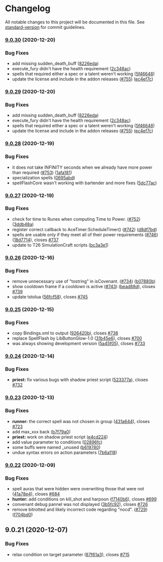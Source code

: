 # Changelog

All notable changes to this project will be documented in this file. See [standard-version](https://github.com/conventional-changelog/standard-version) for commit guidelines.

### [9.0.30](https://github.com/Sidoine/Ovale/compare/9.0.28...9.0.30) (2020-12-20)

### Bug Fixes

-   add missing sudden_death_buff ([8226eda](https://github.com/Sidoine/Ovale/commit/8226eda1d40630d7f02da3ec25586eb36e4b3b10))
-   execute_fury didn't have the health requirement ([2c348ac](https://github.com/Sidoine/Ovale/commit/2c348acdf97c35015f803d3312c5d7c89b5ed153))
-   spells that required either a spec or a talent weren't working ([5f46648](https://github.com/Sidoine/Ovale/commit/5f466489215175b18ea2832c24bb3e3796392a69))
-   update the license and include in the addon releases ([#755](https://github.com/Sidoine/Ovale/issues/755)) ([ec4ef7c](https://github.com/Sidoine/Ovale/commit/ec4ef7c22f85e0b85660ab9bd866f1c36f28c777))

### [9.0.29](https://github.com/Sidoine/Ovale/compare/9.0.28...9.0.29) (2020-12-20)

### Bug Fixes

-   add missing sudden_death_buff ([8226eda](https://github.com/Sidoine/Ovale/commit/8226eda1d40630d7f02da3ec25586eb36e4b3b10))
-   execute_fury didn't have the health requirement ([2c348ac](https://github.com/Sidoine/Ovale/commit/2c348acdf97c35015f803d3312c5d7c89b5ed153))
-   spells that required either a spec or a talent weren't working ([5f46648](https://github.com/Sidoine/Ovale/commit/5f466489215175b18ea2832c24bb3e3796392a69))
-   update the license and include in the addon releases ([#755](https://github.com/Sidoine/Ovale/issues/755)) ([ec4ef7c](https://github.com/Sidoine/Ovale/commit/ec4ef7c22f85e0b85660ab9bd866f1c36f28c777))

### [9.0.28](https://github.com/Sidoine/Ovale/compare/9.0.27...9.0.28) (2020-12-19)

### Bug Fixes

-   it does not take INFINITY seconds when we already have more power than required ([#753](https://github.com/Sidoine/Ovale/issues/753)) ([1afa181](https://github.com/Sidoine/Ovale/commit/1afa1814af3c002158f8e4b9eccbbe0966aba2a7))
-   specialization spells ([0695abd](https://github.com/Sidoine/Ovale/commit/0695abdc3b057e9973f207f716b84a8917f073c4))
-   spellFlashCore wasn't working with bartender and more fixes ([5dc77ac](https://github.com/Sidoine/Ovale/commit/5dc77acb3a8a01f78f1402177b58548fd67f62d5))

### [9.0.27](https://github.com/Sidoine/Ovale/compare/9.0.26...9.0.27) (2020-12-19)

### Bug Fixes

-   check for time to Runes when computing Time to Power. ([#752](https://github.com/Sidoine/Ovale/issues/752)) ([3ddb48a](https://github.com/Sidoine/Ovale/commit/3ddb48aeac9be142fe603f911f3b7ef84b82b463))
-   register correct callback to AceTimer:ScheduleTimer() ([#742](https://github.com/Sidoine/Ovale/issues/742)) ([d8df7bd](https://github.com/Sidoine/Ovale/commit/d8df7bd244902f838153ba13587df80afd1af506))
-   spells are usable only if they meet all of their power requirements ([#746](https://github.com/Sidoine/Ovale/issues/746)) ([18d7714](https://github.com/Sidoine/Ovale/commit/18d77148dfd32c04b7b2c9f559b0aca624edb8c2)), closes [#737](https://github.com/Sidoine/Ovale/issues/737)
-   update to T26 SimulationCraft scripts ([bc3a3e1](https://github.com/Sidoine/Ovale/commit/bc3a3e1e564cfecaff1ddd248c3e6297ab42dfc9))

### [9.0.26](https://github.com/Sidoine/Ovale/compare/9.0.25...9.0.26) (2020-12-16)

### Bug Fixes

-   remove unnecessary use of "tostring" in isCovenant. ([#734](https://github.com/Sidoine/Ovale/issues/734)) ([b07880b](https://github.com/Sidoine/Ovale/commit/b07880bce0ac478117d42fc57ffb3c53b0c5613d))
-   show cooldown frame if a cooldown is active ([#743](https://github.com/Sidoine/Ovale/issues/743)) ([bead88d](https://github.com/Sidoine/Ovale/commit/bead88d403df49c26bb17d84daff9f56e0a52c35)), closes [#739](https://github.com/Sidoine/Ovale/issues/739)
-   update tstolua ([56fcf58](https://github.com/Sidoine/Ovale/commit/56fcf581f68357d8b0808edde610788791c23855)), closes [#745](https://github.com/Sidoine/Ovale/issues/745)

### [9.0.25](https://github.com/Sidoine/Ovale/compare/9.0.24...9.0.25) (2020-12-15)

### Bug Fixes

-   copy Bindings.xml to output ([926420b](https://github.com/Sidoine/Ovale/commit/926420baf98d8dcdf3c63d0dfe5e2a63ed692201)), closes [#738](https://github.com/Sidoine/Ovale/issues/738)
-   replace SpellFlash by LibButtonGlow-1.0 ([31b45e6](https://github.com/Sidoine/Ovale/commit/31b45e6e0447355ca3b836ded662b585736c3345)), closes [#700](https://github.com/Sidoine/Ovale/issues/700)
-   was always showing development version ([5a45f05](https://github.com/Sidoine/Ovale/commit/5a45f05a87ebed174fd524f6ca4ffe02e919fc35)), closes [#733](https://github.com/Sidoine/Ovale/issues/733)

### [9.0.24](https://github.com/Sidoine/Ovale/compare/9.0.23...9.0.24) (2020-12-14)

### Bug Fixes

-   **priest:** fix various bugs with shadow priest script ([523377a](https://github.com/Sidoine/Ovale/commit/523377aabcabe87668488142c1881fd15abacbb2)), closes [#732](https://github.com/Sidoine/Ovale/issues/732)

### [9.0.23](https://github.com/Sidoine/Ovale/compare/9.0.22...9.0.23) (2020-12-13)

### Bug Fixes

-   **runner:** the correct spell was not chosen in group ([431a644](https://github.com/Sidoine/Ovale/commit/431a644478a82d4830ad0ce88c23bf7be8c4901f)), closes [#723](https://github.com/Sidoine/Ovale/issues/723)
-   add max_xxx back ([b7f79a0](https://github.com/Sidoine/Ovale/commit/b7f79a067184b56976a2e4f0f1a175b39962b0f1))
-   **priest:** work on shadow priest script ([e4cd224](https://github.com/Sidoine/Ovale/commit/e4cd224c89d02218e5954cb0f1a64919196a6fed))
-   add value parameter to conditions ([02896fc](https://github.com/Sidoine/Ovale/commit/02896fcd3011aa17bb90f8e631b53d9759180ccb))
-   some buffs were named \_unused ([b619780](https://github.com/Sidoine/Ovale/commit/b619780d4d959c0fa9294068c66f7777be0bbe52))
-   undue syntax errors on action parameters ([7b6a118](https://github.com/Sidoine/Ovale/commit/7b6a118b94616244edc27e6aec8acb61f7ca1fd2))

### [9.0.22](https://github.com/Sidoine/Ovale/compare/v9.0.21...v9.0.22) (2020-12-09)

### Bug Fixes

-   spell auras that were hidden were overwriting those that were not ([41a78e4](https://github.com/Sidoine/Ovale/commit/41a78e43ed0f76e0760ca3081c7b209f50ab85c8)), closes [#684](https://github.com/Sidoine/Ovale/issues/684)
-   **hunter:** add conditions on kill_shot and harpoon ([f7140b6](https://github.com/Sidoine/Ovale/commit/f7140b670bdee0e663096ae735518e58a246aea7)), closes [#699](https://github.com/Sidoine/Ovale/issues/699)
-   convenant debug pannel was not displayed ([3b5fc92](https://github.com/Sidoine/Ovale/commit/3b5fc92e1a6beb0eb6aedb41a28d9d39a2532f2d)), closes [#726](https://github.com/Sidoine/Ovale/issues/726)
-   remove bitrotted and likely incorrect code regarding "nocd". ([#729](https://github.com/Sidoine/Ovale/issues/729)) ([f704bd0](https://github.com/Sidoine/Ovale/commit/f704bd0e42177b418dc56d1f3589b613c3f6a6d7))

## 9.0.21 (2020-12-07)

### Bug Fixes

-   relax condition on target parameter ([87f61a3](https://github.com/Sidoine/Ovale/commit/87f61a38dffb98866cdde4c3280f90d4e6ec3a04)), closes [#715](https://github.com/Sidoine/Ovale/issues/715)
